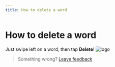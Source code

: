```yaml
---
title: How to delete a word
--- 
```

# How to delete a word

Just swipe left on a word, then tap **Delete**!
![logo]

> Something wrong? [Leave feedback](https://forms.gle/agdyoB9PFfnv8cU1A/)

[logo]: https://raw.githubusercontent.com/zjohnzheng/FindHelp/master/images/SwipeDelete.png
